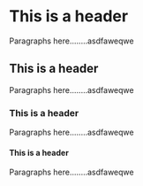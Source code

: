 # This is a header
Paragraphs here........asdfaweqwe
## This is a header
Paragraphs here........asdfaweqwe
### This is a header
Paragraphs here........asdfaweqwe
#### This is a header
Paragraphs here........asdfaweqwe
